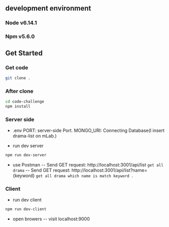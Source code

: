 

## development environment
### Node v6.14.1
### Npm v5.6.0

## Get Started
### Get code
```bash
git clone .
```

### After clone
```bash
cd code-challenge
npm install
```

### Server side
- .env
	PORT: server-side Port.
	MONGO_URI: Connecting Database(I insert drama-list on mLab.)

- run dev server
```bash
npm run dev-server
```

- use Postman
--	Send GET request: http://localhost:3001/api/list `get all drama`
--	Send GET request: http://localhost:3001/api/list?name={keyword} `get all drama which name is match keyword `.

### Client
- run dev client
```bash
npm run dev-client
```

- open browers
-- visit localhost:9000





